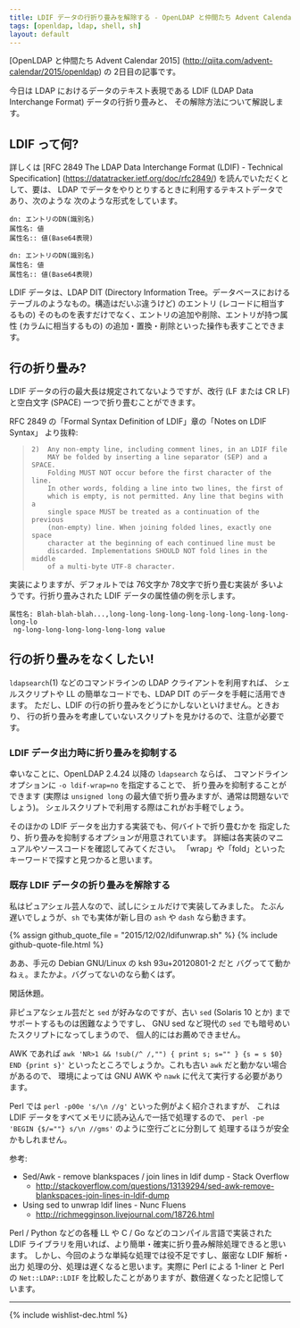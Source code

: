 ```yaml
---
title: LDIF データの行折り畳みを解除する - OpenLDAP と仲間たち Advent Calendar 2015
tags: [openldap, ldap, shell, sh]
layout: default
---
```


[OpenLDAP と仲間たち Advent Calendar 2015]
(http://qiita.com/advent-calendar/2015/openldap) の 2日目の記事です。

今日は LDAP におけるデータのテキスト表現である LDIF
(LDAP Data Interchange Format) データの行折り畳みと、
その解除方法について解説します。

LDIF って何?
----------------------------------------------------------------------

詳しくは
[RFC 2849 The LDAP Data Interchange Format (LDIF) - Technical Specification]
(https://datatracker.ietf.org/doc/rfc2849/) を読んでいただくとして、要は、
LDAP でデータをやりとりするときに利用するテキストデータであり、次のような
次のような形式をしています。

```
dn: エントリのDN(識別名)
属性名: 値
属性名:: 値(Base64表現)

dn: エントリのDN(識別名)
属性名: 値
属性名:: 値(Base64表現)
```

LDIF データは、LDAP DIT (Directory Information Tree。データベースにおける
テーブルのようなもの。構造はだいぶ違うけど) のエントリ (レコードに相当するもの)
そのものを表すだけでなく、エントリの追加や削除、エントリが持つ属性
(カラムに相当するもの) の追加・置換・削除といった操作も表すことできます。

行の折り畳み?
----------------------------------------------------------------------

LDIF データの行の最大長は規定されてないようですが、改行
(LF または CR LF) と空白文字 (SPACE) 一つで折り畳むことができます。

RFC 2849 の「Formal Syntax Definition of LDIF」章の「Notes on LDIF Syntax」
より抜粋:

>     2)  Any non-empty line, including comment lines, in an LDIF file
>         MAY be folded by inserting a line separator (SEP) and a SPACE.
>         Folding MUST NOT occur before the first character of the line.
>         In other words, folding a line into two lines, the first of
>         which is empty, is not permitted. Any line that begins with a
>         single space MUST be treated as a continuation of the previous
>         (non-empty) line. When joining folded lines, exactly one space
>         character at the beginning of each continued line must be
>         discarded. Implementations SHOULD NOT fold lines in the middle
>         of a multi-byte UTF-8 character.

実装によりますが、デフォルトでは 76文字か 78文字で折り畳む実装が
多いようです。行折り畳みされた LDIF データの属性値の例を示します。

```
属性名: Blah-blah-blah...,long-long-long-long-long-long-long-long-long-long-lo
 ng-long-long-long-long-long-long value
```

行の折り畳みをなくしたい!
----------------------------------------------------------------------

`ldapsearch`(1) などのコマンドラインの LDAP クライアントを利用すれば、
シェルスクリプトや LL の簡単なコードでも、LDAP DIT のデータを手軽に活用できます。
ただし、LDIF の行の折り畳みをどうにかしないといけません。ときおり、
行の折り畳みを考慮していないスクリプトを見かけるので、注意が必要です。

### LDIF データ出力時に折り畳みを抑制する

幸いなことに、OpenLDAP 2.4.24 以降の `ldapsearch` ならば、
コマンドラインオプションに `-o ldif-wrap=no` を指定することで、
折り畳みを抑制することができます (実際は `unsigned long`
の最大値で折り畳みますが、通常は問題ないでしょう)。
シェルスクリプトで利用する際はこれがお手軽でしょう。

そのほかの LDIF データを出力する実装でも、何バイトで折り畳むかを
指定したり、折り畳みを抑制するオプションが用意されています。
詳細は各実装のマニュアルやソースコードを確認してみてください。
「wrap」や「fold」といったキーワードで探すと見つかると思います。

### 既存 LDIF データの折り畳みを解除する

私はピュアシェル芸人なので、試しにシェルだけで実装してみました。
たぶん遅いでしょうが、`sh` でも実体が新し目の `ash` や `dash` なら動きます。

{% assign github_quote_file = "2015/12/02/ldifunwrap.sh" %}
{% include github-quote-file.html %}

ああ、手元の Debian GNU/Linux の ksh 93u+20120801-2 だと
バグってて動かねぇ。またかよ。バグってないのなら動くはず。

閑話休題。

非ピュアなシェル芸だと `sed` が好みなのですが、古い `sed`
(Solaris 10 とか) までサポートするものは困難なようですし、
GNU sed など現代の `sed` でも暗号めいたスクリプトになってしまうので、
個人的にはお薦めできません。

AWK であれば `awk 'NR>1 && !sub(/^ /,"") { print s; s="" } {s = s $0} END {print s}'`
といったところでしょうか。これも古い `awk` だと動かない場合があるので、
環境によっては GNU AWK や `nawk` に代えて実行する必要があります。

Perl では `perl -p00e 's/\n //g'` といった例がよく紹介されますが、
これは LDIF データをすべてメモリに読み込んで一括で処理するので、
`perl -pe 'BEGIN {$/=""} s/\n //gms'`  のように空行ごとに分割して
処理するほうが安全かもしれません。

参考:

  * Sed/Awk - remove blankspaces / join lines in ldif dump - Stack Overflow
    * http://stackoverflow.com/questions/13139294/sed-awk-remove-blankspaces-join-lines-in-ldif-dump
  * Using sed to unwrap ldif lines - Nunc Fluens
    * http://richmegginson.livejournal.com/18726.html

Perl / Python などの各種 LL や C / Go などのコンパイル言語で実装された
LDIF ライブラリを用いれば、より簡単・確実に折り畳み解除処理できると思います。
しかし、今回のような単純な処理では役不足ですし、厳密な LDIF 解析・出力
処理の分、処理は遅くなると思います。実際に Perl による 1-liner と
Perl の `Net::LDAP::LDIF` を比較したことがありますが、数倍遅くなったと記憶しています。

* * *

{% include wishlist-dec.html %}

